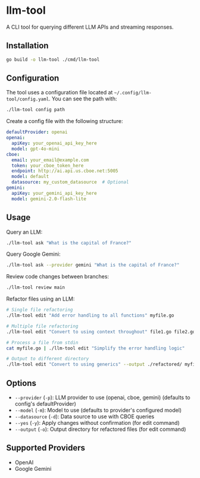 # llm-tool

A CLI tool for querying different LLM APIs and streaming responses.

## Installation

```bash
go build -o llm-tool ./cmd/llm-tool
```

## Configuration

The tool uses a configuration file located at `~/.config/llm-tool/config.yaml`. You can see the path with:

```bash
./llm-tool config path
```

Create a config file with the following structure:

```yaml
defaultProvider: openai
openai:
  apiKey: your_openai_api_key_here
  model: gpt-4o-mini
cboe:
  email: your_email@example.com
  token: your_cboe_token_here
  endpoint: http://ai.api.us.cboe.net:5005
  model: default
  datasource: my_custom_datasource  # Optional
gemini:
  apiKey: your_gemini_api_key_here
  model: gemini-2.0-flash-lite
```

## Usage

Query an LLM:

```bash
./llm-tool ask "What is the capital of France?"
```

Query Google Gemini:

```bash
./llm-tool ask --provider gemini "What is the capital of France?"
```

Review code changes between branches:

```bash
./llm-tool review main
```

Refactor files using an LLM:

```bash
# Single file refactoring
./llm-tool edit "Add error handling to all functions" myfile.go

# Multiple file refactoring
./llm-tool edit "Convert to using context throughout" file1.go file2.go file3.go 

# Process a file from stdin
cat myfile.go | ./llm-tool edit "Simplify the error handling logic"

# Output to different directory
./llm-tool edit "Convert to using generics" --output ./refactored/ myfile.go
```

## Options

- `--provider` (`-p`): LLM provider to use (openai, cboe, gemini) (defaults to config's defaultProvider)
- `--model` (`-m`): Model to use (defaults to provider's configured model)
- `--datasource` (`-d`): Data source to use with CBOE queries
- `--yes` (`-y`): Apply changes without confirmation (for edit command)
- `--output` (`-o`): Output directory for refactored files (for edit command)

## Supported Providers

- OpenAI
- Google Gemini

